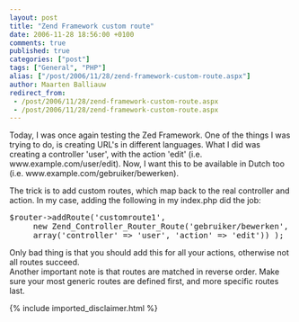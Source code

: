 ```yaml
---
layout: post
title: "Zend Framework custom route"
date: 2006-11-28 18:56:00 +0100
comments: true
published: true
categories: ["post"]
tags: ["General", "PHP"]
alias: ["/post/2006/11/28/zend-framework-custom-route.aspx"]
author: Maarten Balliauw
redirect_from:
 - /post/2006/11/28/zend-framework-custom-route.aspx
 - /post/2006/11/28/zend-framework-custom-route.aspx
---
```

<p>Today, I was once again testing the Zed Framework. One of the things I was trying to do, is creating URL's in different languages. What I did was creating a controller 'user', with the action 'edit' (i.e. www.example.com/user/edit). Now, I want this to be available in Dutch too (i.e. www.example.com/gebruiker/bewerken). </p><p>The trick is to add custom routes, which map back to the real controller and action. In my case, adding the following in my index.php did the job:</p><pre>$router-&gt;addRoute('customroute1',<br>     new Zend_Controller_Router_Route('gebruiker/bewerken',<br>     array('controller' =&gt; 'user', 'action' =&gt; 'edit')) );</pre>
<p>Only bad thing is that you should add this for all your actions, otherwise not all routes succeed.<br>Another important note is that routes are matched in reverse order. Make sure your most generic routes are defined first, and more specific routes last.
</p>
{% include imported_disclaimer.html %}
